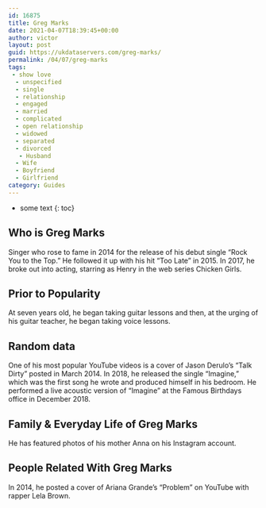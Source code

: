 ```yaml
---
id: 16875
title: Greg Marks
date: 2021-04-07T18:39:45+00:00
author: victor
layout: post
guid: https://ukdataservers.com/greg-marks/
permalink: /04/07/greg-marks
tags:
 - show love
  - unspecified
  - single
  - relationship
  - engaged
  - married
  - complicated
  - open relationship
  - widowed
  - separated
  - divorced
   - Husband
  - Wife
  - Boyfriend
  - Girlfriend
category: Guides
---
```


* some text
{: toc}


## Who is Greg Marks



Singer who rose to fame in 2014 for the release of his debut single &#8220;Rock You to the Top.&#8221; He followed it up with his hit &#8220;Too Late&#8221; in 2015. In 2017, he broke out into acting, starring as Henry in the web series Chicken Girls.   

                
                
                
## Prior to Popularity



At seven years old, he began taking guitar lessons and then, at the urging of his guitar teacher, he began taking voice lessons. 

                
                
                
## Random data



One of his most popular YouTube videos is a cover of Jason Derulo&#8217;s &#8220;Talk Dirty&#8221; posted in March 2014. In 2018, he released the single &#8220;Imagine,&#8221; which was the first song he wrote and produced himself in his bedroom. He performed a live acoustic version of &#8220;Imagine&#8221; at the Famous Birthdays office in December 2018. 

                
                
                
## Family & Everyday Life of Greg Marks



He has featured photos of his mother Anna on his Instagram account. 

                
                
                
## People Related With Greg Marks



In 2014, he posted a cover of Ariana Grande&#8217;s &#8220;Problem&#8221; on YouTube with rapper Lela Brown. 

                
              
            
          
          
          
